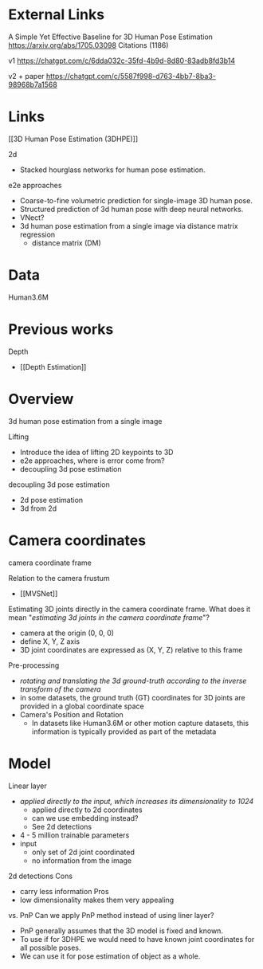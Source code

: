 
# External Links


A Simple Yet Effective Baseline for 3D Human Pose Estimation
https://arxiv.org/abs/1705.03098
Citations (1186)

v1
https://chatgpt.com/c/6dda032c-35fd-4b9d-8d80-83adb8fd3b14

v2 + paper
https://chatgpt.com/c/5587f998-d763-4bb7-8ba3-98968b7a1568


# Links

[[3D Human Pose Estimation (3DHPE)]]

2d
- Stacked hourglass networks for human pose estimation.

e2e approaches
- Coarse-to-fine volumetric prediction for single-image 3D human pose.
- Structured prediction of 3d human pose with deep neural networks.
- VNect?
- 3d human pose estimation from a single image via distance matrix regression
	- distance matrix (DM)

# Data

Human3.6M

# Previous works

Depth
- [[Depth Estimation]]

# Overview


3d human pose estimation from a single image

Lifting
- Introduce the idea of lifting 2D keypoints to 3D
- e2e approaches, where is error come from?
- decoupling 3d pose estimation

decoupling 3d pose estimation
- 2d pose estimation
- 3d from 2d


# Camera coordinates

camera coordinate frame

Relation to the camera frustum
- [[MVSNet]]

Estimating 3D joints directly in the camera coordinate frame.
What does it mean "*estimating 3d joints in the camera coordinate frame*"?
- camera at the origin (0, 0, 0)
- define X, Y, Z axis
- 3D joint coordinates are expressed as (X, Y, Z) relative to this frame

Pre-processing
- *rotating and translating the 3d ground-truth according to the inverse transform of the camera*
- in some datasets, the ground truth (GT) coordinates for 3D joints are provided in a global coordinate space
- Camera's Position and Rotation
	- In datasets like Human3.6M or other motion capture datasets, this information is typically provided as part of the metadata



# Model

Linear layer
- *applied directly to the input, which increases its dimensionality to 1024*
	- applied directly to 2d coordinates
	- can we use embedding instead?
	- See 2d detections
- 4 - 5 million trainable parameters
- input
	- only set of 2d joint coordinated
	- no information from the image

2d detections
Cons
- carry less information
Pros
- low dimensionality makes them very appealing

vs. PnP
Can we apply PnP method instead of using liner layer?
- PnP generally assumes that the 3D model is fixed and known.
- To use if for 3DHPE we would need to have known joint coordinates for all possible poses.
- We can use it for pose estimation of object as a whole.